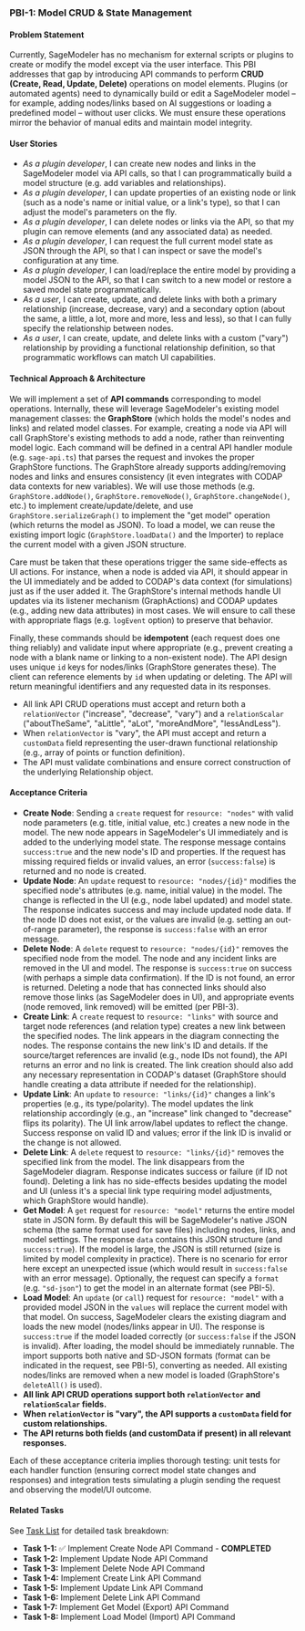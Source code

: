 ### PBI-1: Model CRUD & State Management

#### Problem Statement

Currently, SageModeler has no mechanism for external scripts or plugins to create or modify the model except via the user interface. This PBI addresses that gap by introducing API commands to perform **CRUD (Create, Read, Update, Delete)** operations on model elements. Plugins (or automated agents) need to dynamically build or edit a SageModeler model – for example, adding nodes/links based on AI suggestions or loading a predefined model – without user clicks. We must ensure these operations mirror the behavior of manual edits and maintain model integrity.

#### User Stories

* *As a plugin developer*, I can create new nodes and links in the SageModeler model via API calls, so that I can programmatically build a model structure (e.g. add variables and relationships).
* *As a plugin developer*, I can update properties of an existing node or link (such as a node's name or initial value, or a link's type), so that I can adjust the model's parameters on the fly.
* *As a plugin developer*, I can delete nodes or links via the API, so that my plugin can remove elements (and any associated data) as needed.
* *As a plugin developer*, I can request the full current model state as JSON through the API, so that I can inspect or save the model's configuration at any time.
* *As a plugin developer*, I can load/replace the entire model by providing a model JSON to the API, so that I can switch to a new model or restore a saved model state programmatically.
* *As a user*, I can create, update, and delete links with both a primary relationship (increase, decrease, vary) and a secondary option (about the same, a little, a lot, more and more, less and less), so that I can fully specify the relationship between nodes.
* *As a user*, I can create, update, and delete links with a custom ("vary") relationship by providing a functional relationship definition, so that programmatic workflows can match UI capabilities.

#### Technical Approach & Architecture

We will implement a set of **API commands** corresponding to model operations. Internally, these will leverage SageModeler's existing model management classes: the **GraphStore** (which holds the model's nodes and links) and related model classes. For example, creating a node via API will call GraphStore's existing methods to add a node, rather than reinventing model logic. Each command will be defined in a central API handler module (e.g. `sage-api.ts`) that parses the request and invokes the proper GraphStore functions. The GraphStore already supports adding/removing nodes and links and ensures consistency (it even integrates with CODAP data contexts for new variables). We will use those methods (e.g. `GraphStore.addNode()`, `GraphStore.removeNode()`, `GraphStore.changeNode()`, etc.) to implement create/update/delete, and use `GraphStore.serializeGraph()` to implement the "get model" operation (which returns the model as JSON). To load a model, we can reuse the existing import logic (`GraphStore.loadData()` and the Importer) to replace the current model with a given JSON structure.

Care must be taken that these operations trigger the same side-effects as UI actions. For instance, when a node is added via API, it should appear in the UI immediately and be added to CODAP's data context (for simulations) just as if the user added it. The GraphStore's internal methods handle UI updates via its listener mechanism (GraphActions) and CODAP updates (e.g., adding new data attributes) in most cases. We will ensure to call these with appropriate flags (e.g. `logEvent` option) to preserve that behavior.

Finally, these commands should be **idempotent** (each request does one thing reliably) and validate input where appropriate (e.g., prevent creating a node with a blank name or linking to a non-existent node). The API design uses unique `id` keys for nodes/links (GraphStore generates these). The client can reference elements by `id` when updating or deleting. The API will return meaningful identifiers and any requested data in its responses.

- All link API CRUD operations must accept and return both a `relationVector` ("increase", "decrease", "vary") and a `relationScalar` ("aboutTheSame", "aLittle", "aLot", "moreAndMore", "lessAndLess").
- When `relationVector` is "vary", the API must accept and return a `customData` field representing the user-drawn functional relationship (e.g., array of points or function definition).
- The API must validate combinations and ensure correct construction of the underlying Relationship object.

#### Acceptance Criteria

* **Create Node**: Sending a `create` request for `resource: "nodes"` with valid node parameters (e.g. title, initial value, etc.) creates a new node in the model. The new node appears in SageModeler's UI immediately and is added to the underlying model state. The response message contains `success:true` and the new node's ID and properties. If the request has missing required fields or invalid values, an error (`success:false`) is returned and no node is created.
* **Update Node**: An `update` request to `resource: "nodes/{id}"` modifies the specified node's attributes (e.g. name, initial value) in the model. The change is reflected in the UI (e.g., node label updated) and model state. The response indicates success and may include updated node data. If the node ID does not exist, or the values are invalid (e.g. setting an out-of-range parameter), the response is `success:false` with an error message.
* **Delete Node**: A `delete` request to `resource: "nodes/{id}"` removes the specified node from the model. The node and any incident links are removed in the UI and model. The response is `success:true` on success (with perhaps a simple data confirmation). If the ID is not found, an error is returned. Deleting a node that has connected links should also remove those links (as SageModeler does in UI), and appropriate events (node removed, link removed) will be emitted (per PBI-3).
* **Create Link**: A `create` request to `resource: "links"` with source and target node references (and relation type) creates a new link between the specified nodes. The link appears in the diagram connecting the nodes. The response contains the new link's ID and details. If the source/target references are invalid (e.g., node IDs not found), the API returns an error and no link is created. The link creation should also add any necessary representation in CODAP's dataset (GraphStore should handle creating a data attribute if needed for the relationship).
* **Update Link**: An `update` to `resource: "links/{id}"` changes a link's properties (e.g., its type/polarity). The model updates the link relationship accordingly (e.g., an "increase" link changed to "decrease" flips its polarity). The UI link arrow/label updates to reflect the change. Success response on valid ID and values; error if the link ID is invalid or the change is not allowed.
* **Delete Link**: A `delete` request to `resource: "links/{id}"` removes the specified link from the model. The link disappears from the SageModeler diagram. Response indicates success or failure (if ID not found). Deleting a link has no side-effects besides updating the model and UI (unless it's a special link type requiring model adjustments, which GraphStore would handle).
* **Get Model**: A `get` request for `resource: "model"` returns the entire model state in JSON form. By default this will be SageModeler's native JSON schema (the same format used for save files) including nodes, links, and model settings. The response `data` contains this JSON structure (and `success:true`). If the model is large, the JSON is still returned (size is limited by model complexity in practice). There is no scenario for error here except an unexpected issue (which would result in `success:false` with an error message). Optionally, the request can specify a `format` (e.g. `"sd-json"`) to get the model in an alternate format (see PBI-5).
* **Load Model**: An `update` (or `call`) request for `resource: "model"` with a provided model JSON in the `values` will replace the current model with that model. On success, SageModeler clears the existing diagram and loads the new model (nodes/links appear in UI). The response is `success:true` if the model loaded correctly (or `success:false` if the JSON is invalid). After loading, the model should be immediately runnable. The import supports both native and SD-JSON formats (format can be indicated in the request, see PBI-5), converting as needed. All existing nodes/links are removed when a new model is loaded (GraphStore's `deleteAll()` is used).
* **All link API CRUD operations support both `relationVector` and `relationScalar` fields.**
* **When `relationVector` is "vary", the API supports a `customData` field for custom relationships.**
* **The API returns both fields (and customData if present) in all relevant responses.**

Each of these acceptance criteria implies thorough testing: unit tests for each handler function (ensuring correct model state changes and responses) and integration tests simulating a plugin sending the request and observing the model/UI outcome.

#### Related Tasks

See [Task List](./tasks.md) for detailed task breakdown:

* **Task 1-1:** ✅ Implement Create Node API Command - **COMPLETED**
* **Task 1-2:** Implement Update Node API Command
* **Task 1-3:** Implement Delete Node API Command
* **Task 1-4:** Implement Create Link API Command
* **Task 1-5:** Implement Update Link API Command
* **Task 1-6:** Implement Delete Link API Command
* **Task 1-7:** Implement Get Model (Export) API Command
* **Task 1-8:** Implement Load Model (Import) API Command